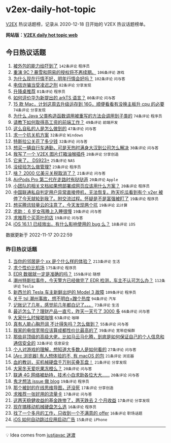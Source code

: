 # v2ex-daily-hot-topic

[V2EX](https://www.v2ex.com/) 热议话题榜，记录从 2020-12-18 日开始的 V2EX 热议话题榜单。

**网站版：[V2EX daily hot topic web](https://boojack.github.io/v2ex-daily-hot-topic-web/)**

## 今日热议话题

<!-- TODAY BEGIN -->

1. [被外包的能力给吓到了](https://www.v2ex.com/t/895875) `142条评论` `程序员`
1. [重演 9C？暴雪和网易的授权将不再续期。](https://www.v2ex.com/t/895884) `106条评论` `游戏`
1. [为什么现在行情不好，明年行情会好吗？](https://www.v2ex.com/t/895868) `102条评论` `问与答`
1. [电信诈骗当受凌迟之刑](https://www.v2ex.com/t/895883) `82条评论` `分享发现`
1. [升降桌推荐](https://www.v2ex.com/t/895826) `81条评论` `程序员`
1. [如何评价华为新提出的 arkTS 语言？](https://www.v2ex.com/t/895887) `80条评论` `问与答`
1. [15 款 Mac，计划这周去升级运存到 16G，顺便看看有没换主板升 cpu 的必要](https://www.v2ex.com/t/895846) `74条评论` `分享发现`
1. [为什么 Java 父类构造函数调用被重写的方法会调用到子类的](https://www.v2ex.com/t/895919) `74条评论` `程序员`
1. [请教下如何取得高工资的前端工作？](https://www.v2ex.com/t/895828) `49条评论` `前端开发`
1. [这么自私的人是怎么做到的](https://www.v2ex.com/t/895864) `47条评论` `问与答`
1. [求一个抗关机方案](https://www.v2ex.com/t/895993) `32条评论` `Windows`
1. [特斯拉公关花了多少钱](https://www.v2ex.com/t/895954) `32条评论` `问与答`
1. [想买一辆自行车通勤，可是天热时满身大汉到公司怎么解决](https://www.v2ex.com/t/895959) `30条评论` `问与答`
1. [我写了一个 V2EX 图片灯箱油猴插件](https://www.v2ex.com/t/895946) `28条评论` `分享创造`
1. [它来了， DS923+](https://www.v2ex.com/t/895891) `25条评论` `NAS`
1. [没经验怎么做管理?](https://www.v2ex.com/t/895929) `23条评论` `程序员`
1. [啥？ 2000 亿美元关税取消了？](https://www.v2ex.com/t/895879) `21条评论` `问与答`
1. [AirPods Pro 第二代在走路时有哒哒声](https://www.v2ex.com/t/896040) `20条评论` `Apple`
1. [小团队的相关文档如果想部署成网页应该用什么方案？](https://www.v2ex.com/t/895898) `20条评论` `程序员`
1. [中国联通私自判定用户异常直接停机，无法恢复。昨天吃瓜看到有个 v2er 被停了今天就轮到我了。附交流过程。怀疑是不是富强被盯了](https://www.v2ex.com/t/896035) `19条评论` `程序员`
1. [想买腾讯轻量云的注意了，今天发现两个坑](https://www.v2ex.com/t/895977) `19条评论` `云计算`
1. [求助： 6 岁女孩晚上入睡很慢](https://www.v2ex.com/t/895881) `19条评论` `问与答`
1. [求推荐个买茶叶的店](https://www.v2ex.com/t/895876) `19条评论` `问与答`
1. [iOS 16.1.1 已经放出，有什么影响使用的 bug 么？](https://www.v2ex.com/t/895923) `18条评论` `iOS`

数据更新于 2022-11-17 20:22:59

<!-- TODAY END -->

### 昨日热议话题

<!-- YESTERDAY BEGIN -->

1. [当你的邻居是个 xx 是个什么样的体验？](https://www.v2ex.com/t/895594) `213条评论` `生活`
1. [求个性价比机场](https://www.v2ex.com/t/895634) `175条评论` `程序员`
1. [EDR 数据就一定是准确的吗？](https://www.v2ex.com/t/895558) `159条评论` `随想`
1. [潮州特斯拉事件，今天警方已经做完了 EDR 检测，车主不认可怎么办？](https://www.v2ex.com/t/895715) `112条评论` `Tesla`
1. [新西兰的 Tesla 车主新鲜出炉的 Model 3 故障](https://www.v2ex.com/t/895638) `109条评论` `程序员`
1. [关于 tsl 潮州事故，想不明白+蹭个热度](https://www.v2ex.com/t/895601) `94条评论` `汽车`
1. [记账记了几年，感觉前几年都白记了。。。](https://www.v2ex.com/t/895613) `73条评论` `生活`
1. [最近怎么了？理财产品一直亏，昨天一天亏了 3000 多](https://www.v2ex.com/t/895604) `66条评论` `问与答`
1. [大家什么时候喝咖啡](https://www.v2ex.com/t/895646) `63条评论` `咖啡`
1. [真有人能心胸开阔 不计得失吗？怎么做到？](https://www.v2ex.com/t/895668) `55条评论` `问与答`
1. [我家的电信宽带应该算成都性价比最高的了](https://www.v2ex.com/t/895757) `39条评论` `宽带症候群`
1. [那些非顶级的高级大佬，比如马云马化腾，到底是如何保证自己的个人信息和通信安全的](https://www.v2ex.com/t/895744) `32条评论` `信息安全`
1. [个人对游戏的理解，想知道大多数人是如何看的](https://www.v2ex.com/t/895741) `27条评论` `问与答`
1. [[Arc 浏览器] 有人想体验的不, 有 macOS 的包](https://www.v2ex.com/t/895718) `21条评论` `浏览器`
1. [血的教训，买机械硬盘千万别买叠瓦盘！](https://www.v2ex.com/t/895678) `21条评论` `分享发现`
1. [大家冬天爱吃果冻橙么？](https://www.v2ex.com/t/895721) `20条评论` `问与答`
1. [联通 4G 网络被劫持，技术小白求助各位大大……](https://www.v2ex.com/t/895578) `20条评论` `问与答`
1. [鬼才想法 issue 做 blog](https://www.v2ex.com/t/895641) `19条评论` `程序员`
1. [那个被封的在线思维导图，还没死](https://www.v2ex.com/t/895645) `17条评论` `分享创造`
1. [求推荐一张好用的流量卡](https://www.v2ex.com/t/895621) `17条评论` `问与答`
1. [这两天稳健收益的基金跌惨了，两天跌去 2 个月收益](https://www.v2ex.com/t/895572) `17条评论` `分享发现`
1. [现在搞移动机械硬盘怎么选](https://www.v2ex.com/t/895806) `16条评论` `程序员`
1. [找了一个多月的工作，只收到一个不满意的 offer](https://www.v2ex.com/t/895777) `16条评论` `职场话题`
1. [iOS 如何自动跳过应用启动广告](https://www.v2ex.com/t/895566) `15条评论` `iPhone`

<!-- YESTERDAY END -->

---

💡 Idea comes from [justjavac 迷渡](https://github.com/justjavac/)
